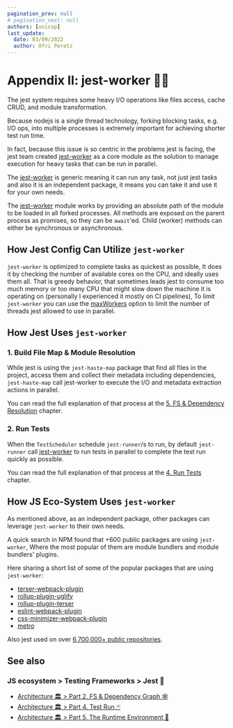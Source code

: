 ```yaml
---
pagination_prev: null
# pagination_next: null
authors: [unicop]
last_update:
  date: 03/09/2022
  author: Ofri Peretz
---
```


# Appendix Ⅱ: jest-worker 👷‍♂️

The jest system requires some heavy I/O operations like files access, cache CRUD, and module transformation.

Because nodejs is a single thread technology, forking blocking tasks, e.g. I/O ops, into multiple processes is extremely important for achieving shorter test run time.

In fact, because this issue is so centric in the problems jest is facing,
the jest team created [jest-worker][jw] as a core module as the solution to manage execution for heavy tasks that can be run in parallel.

The [jest-worker][jw] is generic meaning it can run any task, not just jest tasks and also it is an independent package, it means you can take it and use it for your own needs.

The [jest-worker][jw] module works by providing an absolute path of the module to be loaded in all forked processes. All methods are exposed on the parent process as promises, so they can be `await`'ed. Child (worker) methods can either be synchronous or asynchronous.

## How Jest Config Can Utilize `jest-worker`

`jest-worker` is optimized to complete tasks as quickest as possible, It does it by checking the number of available cores on the CPU, and ideally uses them all. That is greedy behavior, that sometimes leads jest to consume too much memory or too many CPU that might slow down the machine it is operating on (personally I experienced it mostly on CI pipelines), To limit `jest-worker` you can use the [maxWorkers](https://jestjs.io/docs/configuration#maxworkers-number--string) option to limit the number of threads jest allowed to use in parallel.

## How Jest Uses `jest-worker`

### 1. Build File Map & Module Resolution

While jest is using the `jest-haste-map` package that find all files in the project, access them and collect their metadata including dependencies,
`jest-haste-map` call jest-worker to execute the I/O and metadata extraction actions in parallel.

You can read the full explanation of that process at the [5. FS & Dependency Resolution](./part-2-dependency-graph.md) chapter.

### 2. Run Tests

[jw]: https://github.com/facebook/jest/tree/main/packages/jest-worker

When the `TestScheduler` schedule `jest-runner`/s to run, by default `jest-runner` call [jest-worker][jw] to run tests in parallel to complete the test run quickly as possible.

You can read the full explanation of that process at the [4. Run Tests](./part-4-test-run.md) chapter.

## How JS Eco-System Uses `jest-worker`

As mentioned above, as an independent package, other packages can leverage `jest-worker` to their own needs.

A quick search in NPM found that +600 public packages are using `jest-worker`,
Where the most popular of them are module bundlers and module bundlers' plugins.

Here sharing a short list of some of the popular packages that are using `jest-worker`:

- [terser-webpack-plugin](https://www.npmjs.com/package/terser-webpack-plugin)
- [rollup-plugin-uglify](https://www.npmjs.com/package/rollup-plugin-uglify)
- [rollup-plugin-terser](https://www.npmjs.com/package/rollup-plugin-terser)
- [eslint-webpack-plugin](https://www.npmjs.com/package/eslint-webpack-plugin)
- [css-minimizer-webpack-plugin](https://www.npmjs.com/package/css-minimizer-webpack-plugin)
- [metro](https://www.npmjs.com/package/metro)

Also jest used on over [6,700,000+ public repositories](https://github.com/facebook/jest/network/dependents).

## See also

### JS ecosystem > Testing Frameworks > Jest 🤡

- [Architecture 🏛 > Part 2. FS & Dependency Graph 🕸️](./part-2-dependency-graph.md)
- [Architecture 🏛 > Part 4. Test Run 🃏](./part-4-test-run.md)
- [Architecture 🏛 > Part 5. The Runtime Environment 💽](./part-5-the-runtime-environment.md)
